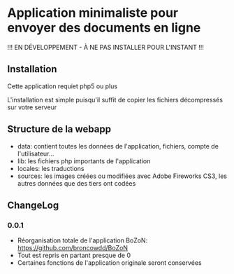# Application minimaliste pour envoyer des documents en ligne
!!! EN DÉVELOPPEMENT - À NE PAS INSTALLER POUR L'INSTANT !!!

## Installation

Cette application requiet php5 ou plus

L'installation est simple puisqu'il suffit de copier les fichiers décompressés sur votre serveur

## Structure de la webapp

- data: contient toutes les données de l'application, fichiers, compte de l'utilisateur...
- lib: les fichiers php importants de l'application
- locales: les traductions
- sources: les images créées ou modifiées avec Adobe Fireworks CS3, les autres données que des tiers ont codées

## ChangeLog

### 0.0.1

* Réorganisation totale de l'application BoZoN: https://github.com/broncowdd/BoZoN
* Tout est repris en partant presque de 0
* Certaines fonctions de l'application originale seront conservées
